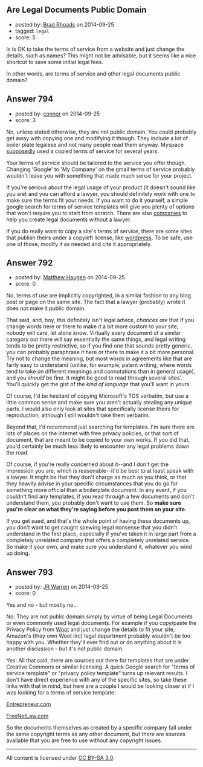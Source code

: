 ## Are Legal Documents Public Domain

- posted by: [Brad Rhoads](https://stackexchange.com/users/42121/brad-rhoads) on 2014-09-25
- tagged: `legal`
- score: 5

Is is OK to take the terms of service from a website and just change the details, such as names? This might not be advisable, but it seems like a nice shortcut to save some initial legal fees.

In other words, are terms of service and other legal documents public domain?




## Answer 794

- posted by: [connor](https://stackexchange.com/users/392995/connor) on 2014-09-25
- score: 3

<p>No, unless stated otherwise, they are not public domain. You could probably get away with copying one and modifying it though. They include a lot of boiler plate legalese and not many people read them anyway. Myspace <a href="http://www.informationweek.com/shrinkwrap-licenses-an-epidemic-of-lawsuits-waiting-to-happen/d/d-id/1051535?page_number=2" rel="nofollow">supposedly</a> used a copied terms of service for several years. </p>

<p>Your terms of service should be tailored to the service you offer though. Changing 'Google' to 'My Company' on the gmail terms of service probably wouldn't leave you with something that made much sense for your project. </p>

<p>If you're serious about the legal usage of your product (it doesn't sound like you are) and you can afford a lawyer, you should definitely work with one to make sure the terms fit your needs. If you want to do it yourself, a simple google search for terms of service templates will give you plenty of options that won't require you to start from scratch. There are also <a href="https://www.rocketlawyer.com/" rel="nofollow">companies</a> to help you create legal documents without a lawyer.</p>

<p>If you do really want to copy a site's terms of service, there are some sites that publish theirs under a copyleft license, like <a href="http://en.wordpress.com/tos/" rel="nofollow">wordpress</a>. To be safe, use one of those, modify it as needed and cite it appropriately.</p>



## Answer 792

- posted by: [Matthew Haugen](https://stackexchange.com/users/1325646/matthew-haugen) on 2014-09-25
- score: 0

No, terms of use are implicitly copyrighted, in a similar fashion to any blog post or page on the same site. The fact that a lawyer (probably) wrote it does not make it public domain.

That said, and, boy, this definitely isn't legal advice, *chances are* that if you change words here or there to make it a bit more custom to your site, nobody will care, let alone *know*. Virtually every document of a similar category out there will say essentially the same things, and legal writing tends to be pretty restrictive, so if you find one that sounds pretty generic, you can probably paraphrase it here or there to make it a bit more personal. Try not to change the meaning, but most words in agreements like that are fairly easy to understand (unlike, for example, patent writing, where words tend to take on different meanings and connotations than in general usage), and you *should* be fine. It might be good to read through several sites'. You'll quickly get the gist of the *kind of language* that you'll want in yours.

Of course, I'd be hesitant of copying Microsoft's TOS verbatim, but use a little common sense and make sure you aren't actually stealing any unique parts. I would also only look at sites that specifically license theirs for reproduction, although I still wouldn't take them verbatim.

Beyond that, I'd recommend just searching for templates. I'm sure there are lots of places on the internet with free privacy policies, or that sort of document, that are meant to be copied to your own works. If you did that, you'd certainly be much less likely to encounter any legal problems down the road.

Of course, if you're really concerned about it--and I don't get the impression you are, which is reasonable--it'd be best to at least speak with a lawyer. It might be that they don't charge as much as you think, or that they heavily advise in your specific circumstances that you do go for something more official than a boilerplate document. In any event, if you couldn't find any templates, if you read through a few documents and don't understand them, you probably don't want to use them. So **make sure you're clear on what they're saying before you post them on your site.**

If you get sued, and that's the whole point of having these documents up, you don't want to get caught spewing legal nonsense that you didn't understand in the first place, especially if you've taken it in large part from a completely unrelated company that offers a completely unrelated service. So make it your own, and make sure you understand it, whatever you wind up doing.


## Answer 793

- posted by: [JR Warren](https://stackexchange.com/users/1866317/jr-warren) on 2014-09-25
- score: 0

<p>Yes and no - but mostly no...</p>

<p>No: They are not public domain simply by virtue of being Legal Documents or even commonly used legal documents.  For example if you copy/paste the Privacy Policy from <a href="http://www.woot.com/privacy" rel="nofollow">Woot</a> and just change the details to fit your site, Amazon's (they own Woot iirc) legal department probably wouldn't be too happy with you. Whether they'll ever find out or do anything about it is another discussion - but it's not public domain.</p>

<p>Yes: All that said, there are sources out there for templates that are under Creative Commons or similar licensing. A quick Google search for "terms of service template" or "privacy policy template" turns up relevant results. I don't have direct experience with any of the specific sites, so take these links with that in mind, but here are a couple I would be looking closer at if I was looking for a terms of service template:</p>

<p><a href="http://www.entrepreneur.com/formnet/form/1174" rel="nofollow">Entrepreneur.com</a></p>

<p><a href="http://www.freenetlaw.com/free-website-terms-and-conditions/" rel="nofollow">FreeNetLaw.com</a></p>

<p>So the documents themselves as created by a specific company fall under the same copyright terms as any other document, but there are sources available that you are free to use without any copyright issues.</p>




---

All content is licensed under [CC BY-SA 3.0](https://creativecommons.org/licenses/by-sa/3.0/).
